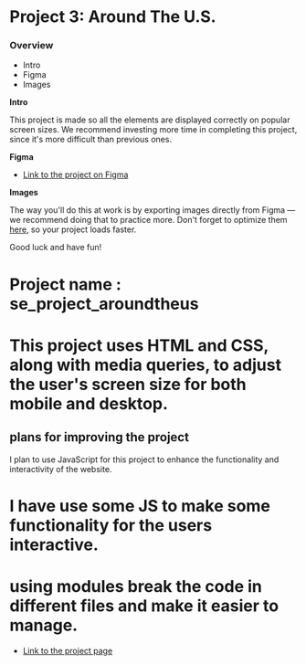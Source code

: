 # Project 3: Around The U.S.

### Overview

- Intro
- Figma
- Images

**Intro**

This project is made so all the elements are displayed correctly on popular screen sizes. We recommend investing more time in completing this project, since it's more difficult than previous ones.

**Figma**

- [Link to the project on Figma](https://www.figma.com/file/ii4xxsJ0ghevUOcssTlHZv/Sprint-3%3A-Around-the-US?node-id=0%3A1)

**Images**

The way you'll do this at work is by exporting images directly from Figma — we recommend doing that to practice more. Don't forget to optimize them [here](https://tinypng.com/), so your project loads faster.

Good luck and have fun!

# Project name : se_project_aroundtheus

# This project uses HTML and CSS, along with media queries, to adjust the user's screen size for both mobile and desktop.

## plans for improving the project

I plan to use JavaScript for this project to enhance the functionality and interactivity of the website.

# I have use some JS to make some functionality for the users interactive.

# using modules break the code in different files and make it easier to manage.

- [Link to the project page](https://mouachee.github.io/se_project_aroundtheus/)
